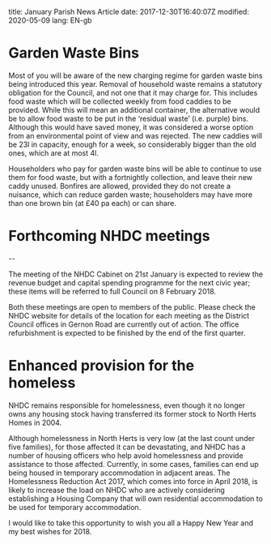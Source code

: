 title: January Parish News Articledate: 2017-12-30T16:40:07Z
modified: 2020-05-09
lang: EN-gb



# Garden Waste Bins


Most of you will be aware of the new charging regime for garden waste bins being introduced this year. Removal of household waste remains a statutory obligation for the Council, and not one that it may charge for. This includes food waste which will be collected weekly from food caddies to be provided. While this will mean an additional container, the alternative would be to allow food waste to be put in the ‘residual waste’ (i.e. purple) bins. Although this would have saved money, it was considered a worse option from an environmental point of view and was rejected. The new caddies will be 23l in capacity, enough for a week, so considerably bigger than the old ones, which are at most 4l.

Householders who pay for garden waste bins will be able to continue to use them for food waste, but with a fortnightly collection, and leave their new caddy unused. Bonfires are allowed, provided they do not create a nuisance, which can reduce garden waste; householders may have more than one brown bin (at &pound;40 pa each) or can share.

# Forthcoming NHDC meetings
--

The meeting of the NHDC Cabinet on 21st January is expected to review the revenue budget and capital spending programme for the next civic year; these items will be referred to full Council on 8 February 2018.

Both these meetings are open to members of the public. Please check the NHDC website for details of the location for each meeting as the District Council offices in Gernon Road are currently out of action. The office refurbishment is expected to be finished by the end of the first quarter.

# Enhanced provision for the homeless


NHDC remains responsible for homelessness, even though it no longer owns any housing stock having transferred its former stock to North Herts Homes in 2004.

Although homelessness in North Herts is very low (at the last count under five families), for those affected it can be devastating, and NHDC has a number of housing officers who help avoid homelessness and provide assistance to those affected. Currently, in some cases, families can end up being housed in temporary accommodation in adjacent areas. The Homelessness Reduction Act 2017, which comes into force in April 2018, is likely to increase the load on NHDC who are actively considering establishing a Housing Company that will own residential accommodation to be used for temporary accommodation.

I would like to take this opportunity to wish you all a Happy New Year and my best wishes for 2018.

